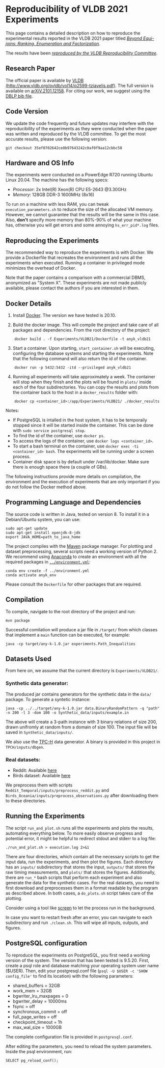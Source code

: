 # Reproducibility of VLDB 2021 Experiments

This page contains a detailed description on how to reproduce the experimental results reported 
in the VLDB 2021 paper titled 
[*Beyond Equi-joins: Ranking, Enumeration and Factorization*](https://dl.acm.org/doi/abs/10.14778/3476249.3476306).

The results have been [*reproduced by the VLDB Reproducibility Committee*](http://vldb.org/pvldb/reproducibility/).


## Research Paper
The official paper is available by
[VLDB (http://www.vldb.org/pvldb/vol14/p2599-tziavelis.pdf)](http://www.vldb.org/pvldb/vol14/p2599-tziavelis.pdf). 
The full version is available on [arXiV.2101.12158](https://arxiv.org/abs/2101.12158). 
For citing our work, we suggest using the [DBLP bib file](https://dblp.uni-trier.de/rec/bibtex/journals/pvldb/TziavelisGR21).


## Code Version
We update the code frequently and future updates may interfere with the reproducibility of the experiments as they were conducted when the paper was written and reproduced by the VLDB committee. 
To get the most accurate results, please use the following version: 
```
git checkout 35ef0702642ce8b97643242c0af0f9aa12cbbc58
```


## Hardware and OS Info   
The experiments were conducted on a PowerEdge R720 running Ubuntu Linux 20.04. The machine has the following specs:
- *Processor*: 2x Intel(R) Xeon(R) CPU E5-2643 @3.30GHz
- *Memory*: 128GB DDR-3 1600MHz (8x16) 

To run on a machine with less RAM, you can tweak `execution_parameters.sh` to reduce the size of the allocated VM memory. However, we cannot guarantee that the results will be the same in this case. Also, **don't** specify more memory than 80%-90% of what your machine has, otherwise you will get errors and some annoying `hs_err_pid*.log` files.


## Reproducing the Experiments
The recommended way to reproduce the experiments is with Docker. 
We provide a Dockerfile that recreates the environment and runs all the experiments when executed. 
Running a container in privileged mode minimizes the overhead of Docker.

Note that the paper contains a comparison with a commercial DBMS, anonymized as "System X".
These experiments are not made publicly available, please contact the authors if you are interested in them.


## Docker Details
1. Install [Docker](https://docs.docker.com/engine/install/).
The version we have tested is 20.10.

2. Build the docker image. This will compile the project and take care of all packages and dependencies. From the root directory of the project:
```
	docker build . -f Experiments/VLDB21/Dockerfile -t anyk_vldb21
```

3. Start a container. Upon starting, `start_container.sh` will be executing, configuring the database systems and starting the experiments. Note that the following command will also return the id of the container. 
```
	docker run -p 5432:5432 -itd --privileged anyk_vldb21
```

4. Running all experiments will take approximately a week. The container will stop when they finish and the plots will be found in `plots/` inside each of the four subdirectories. You can copy the results and plots from the container back to the host in a `docker_results` folder with: 
```
	docker cp <container_id>:/app/Experiments/VLDB21/ ./docker_results
```

Notes:
- If PostgreSQL is intalled in the host system, it has to be temporaily stopped since it will be started inside the container. This can be done with `sudo service postgresql stop`.
- To find the id of the container, use `docker ps`.
- To access the logs of the container, use `docker logs <container_id>`.
- To start a bash terminal on the container, use `docker exec -ti <container_id> bash`. The experiments will be running under a screen process.
- Container disk space is by default under /var/lib/docker. Make sure there is enough space there (a couple of GBs).


The following instructions provide more details on compilation, the environment and the execution of experiments that are only important if you do not follow the Docker method above.


## Programming Language and Dependencies
The source code is written in Java, tested on version 8. To install it in a Debian/Ubuntu system, you can use:
```
sudo apt-get update
sudo apt-get install openjdk-8-jdk
export JAVA_HOME=path_to_java_home
```
The project compiles with the [Maven](https://maven.apache.org/index.html) package manager.
For plotting and dataset preprocessing, several scripts need a working version of Python 2. We recommend using [Anaconda](https://docs.anaconda.com/anaconda/install/) to create an environment with all the required packages in [`../environment.yml`](/Experiments/environment.yml):
```
conda env create -f ../environment.yml
conda activate anyk_env
```
Please consult the `Dockerfile` for other packages that are required.



## Compilation
To compile, navigate to the root directory of the project and run:
```
mvn package
```
Successful comilation will produce a jar file in `/target/` from which classes that implement a `main` function can be executed, for example:
```
java -cp target/any-k-1.0.jar experiments.Path_Inequalities
```



## Datasets Used

From here on, we assume that the current directory is `Experiments/VLDB21/`.

### Synthetic data generator: 

The produced jar contains generators for the synthetic data in the `data/` package. To generate a syntetic instance:

```
java -cp ../../target/any-k-1.0.jar data.BinaryRandomPattern -q "path" -n 200 -l 3 -dom 100 -o Synthetic_data/inputs/example.in
```

The above will create a 3-path instance with 3 binary relations of size 200, drawn unifromly at random from a domain of size 100. The input file will be saved in `Synthetic_data/inputs/`. 

We also use the [TPC-H](https://www.tpc.org/tpch/) data generator. A binary is provided in this project in `TPCH/inputs/dbgen`.


### Real datasets:
* Reddit: Available [here](https://snap.stanford.edu/data/soc-redditHyperlinks-title.tsv)
* Birds dataset: Available [here](https://api.gbif.org/v1/occurrence/download/request/0113354-200613084148143.zip)

We preprocess them with scripts `Reddit_Temporal/inputs/preprocess_reddit.py` and `Birds_Oceania/inputs/preprocess_observations.py`
after downloading them to these directories.



## Running the Experiments
The script `run_and_plot.sh` runs all the experiments and plots the results, automating everything below. To more easily observe progress and potential error, it might be helpful to redirect stdout and stderr to a log file:
```
./run_and_plot.sh > execution.log 2>&1
```

There are four directories, which contain all the necessary scripts to get the input data, run the experiments, and then plot the figures. 
Each directory has an `inputs/` subdirectory that stores the input, 
`outputs/` that stores the raw timing measurements, 
and `plots/` that stores the figures. 
Additionally, there are `run_*` bash scripts that perform each experiment and also generate the data for the synthetic cases. 
For the real datasets, you need to first download and preprocesses them in a format readable by the program as described above. 
In both cases, a `do_plots.sh` script takes care of the plotting.

Consider using a tool like [screen](https://www.gnu.org/software/screen/) to let the process run in the background.

In case you want to restart fresh after an error, you can navigate to each subdirectory and run `./clean.sh`. This will wipe all inputs, outputs, and figures.


## PostgreSQL configuration
To reproduce the experiments on PostgreSQL, you first need a working version of the system. The version that has been tested is 9.5.20.
First, create a psql role and database matching your operating system user name ($USER).
Then, edit your postgresql.conf file (`psql -U $USER -c 'SHOW config_file'` to find its location) with the following parameters:

* shared_buffers = 32GB
* work_mem = 32GB
* bgwriter_lru_maxpages = 0
* bgwriter_delay = 10000ms
* fsync = off
* synchronous_commit = off
* full_page_writes = off
* checkpoint_timeout = 1h
* max_wal_size = 1000GB

The complete configuration file is provided in `postgresql.conf`.

After editing the parameters, you need to reload the system parameters. Inside the psql environment, run:
```
SELECT pg_reload_conf();
```

